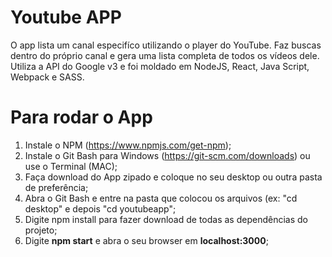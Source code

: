 # Youtube APP
O app lista um canal especifíco utilizando o player do YouTube. Faz buscas dentro do próprio canal e gera uma lista completa de todos os vídeos dele. Utiliza a API do Google v3 e foi moldado em NodeJS, React, Java Script, Webpack e SASS.

# Para rodar o App
1) Instale o NPM (https://www.npmjs.com/get-npm);
2) Instale o Git Bash para Windows (https://git-scm.com/downloads) ou use o Terminal (MAC);
3) Faça download do App zipado e coloque no seu desktop ou outra pasta de preferência;
4) Abra o Git Bash e entre na pasta que colocou os arquivos (ex: "cd desktop" e depois "cd youtubeapp";
5) Digite npm install para fazer download de todas as dependências do projeto;
6) Digite <strong>npm start</strong> e abra o seu browser em <strong>localhost:3000</strong>;
